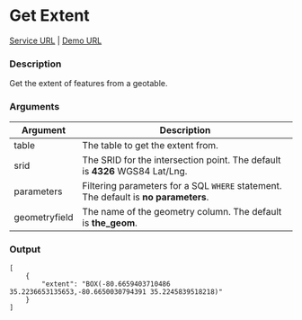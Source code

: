 # Get Extent
[Service URL](v1/ws_geo_getextent.php) |
[Demo URL](v1/ws_geo_getextent.php?table=tax_parcels&parameters=pid%3d%2711111111%27)

### Description
Get the extent of features from a geotable.

### Arguments
<table class="table table-bordered">
    <thead>
        <tr>
            <th>Argument</th>
            <th>Description</th>
        </tr>
    </thead>
    <tbody>
        <tr>
            <td>table</td>
            <td>The table to get the extent from.</td>
        </tr>
        <tr class="success">
            <td>srid</td>
            <td>The SRID for the intersection point. The default is <strong>4326</strong> WGS84 Lat/Lng.</td>
        </tr>
        <tr class="success">
            <td>parameters</td>
            <td>Filtering parameters for a SQL <code>WHERE</code> statement. The default is <strong>no parameters</strong>.</td>
        </tr>
        <tr class="success">
           <td>geometryfield</td>
            <td>The name of the geometry column. The default is <strong>the_geom</strong>.</td>
        </tr>
    </tbody>
</table>

### Output
    [
        {
            "extent": "BOX(-80.6659403710486 35.2236653135653,-80.6650030794391 35.2245839518218)"
        }
    ]
